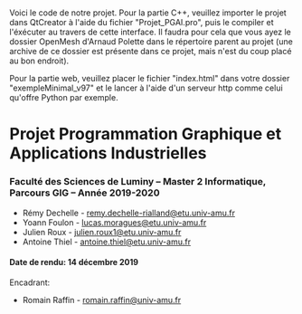 # 

Voici le code de notre projet. Pour la partie C++, veuillez importer le projet dans QtCreator à l'aide du fichier "Projet_PGAI.pro", puis le compiler et l'éxécuter au travers de cette interface. Il faudra pour cela que vous ayez le dossier OpenMesh d'Arnaud Polette dans le répertoire parent au projet (une archive de ce dossier est présente dans ce projet, mais n'est du coup placé au bon endroit). 


Pour la partie web, veuillez placer le fichier "index.html" dans votre dossier "exempleMinimal_v97" et le lancer à l'aide d'un serveur http comme celui qu'offre Python par exemple.

# Projet Programmation Graphique et Applications Industrielles
### Faculté des Sciences de Luminy – Master 2 Informatique, Parcours GIG – Année 2019-2020

* Rémy Dechelle - remy.dechelle-rialland@etu.univ-amu.fr
* Yoann Foulon - lucas.moragues@etu.univ-amu.fr
* Julien Roux - julien.roux1@etu.univ-amu.fr
* Antoine Thiel - antoine.thiel@etu.univ-amu.fr

#### Date de rendu: 14 décembre 2019

Encadrant:
* Romain Raffin - romain.raffin@univ-amu.fr
